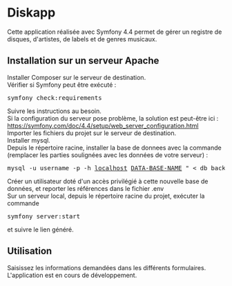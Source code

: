 <h1>Diskapp</h1>
Cette application réalisée avec Symfony 4.4 permet de gérer un registre de disques, d'artistes, de labels et de genres musicaux.<br>

<h2>Installation sur un serveur Apache</h2>

Installer Composer sur le serveur de destination.<br>
Vérifier si Symfony peut être exécuté :
<pre>symfony check:requirements</pre> 
Suivre les instructions au besoin.<br>
Si la configuration du serveur pose problème, la solution est peut-être ici : https://symfony.com/doc/4.4/setup/web_server_configuration.html<br>
Importer les fichiers du projet sur le serveur de destination.<br>
Installer mysql.<br>
Depuis le répertoire racine, installer la base de donnees avec la commande (remplacer les parties soulignées avec les données de votre serveur) :
<pre>mysql -u username -p -h <u>localhost</u> <u>DATA-BASE-NAME</u> " < db_backup.sql<br></pre>
Créer un utilisateur doté d'un accès privilégié à cette nouvelle base de données, et reporter les références dans le fichier .env <br>
Sur un serveur local, depuis le répertoire racine du projet, exécuter la commande <pre>symfony server:start</pre>  et suivre le lien généré.

<h2>Utilisation</h2>

Saisissez les informations demandées dans les différents formulaires.<br>
L'application est en cours de développement. 
